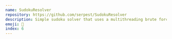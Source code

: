 ```yaml
---
name: SudokuResolver
repository: https://github.com/serpest/SudokuResolver
description: Simple sudoku solver that uses a multithreading brute force approach.
emoji: 🔢
index: 6
---
```

